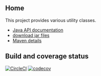 ## Home

This project provides various utility classes.

* [Java API documentation](https://quicksilver.host.cs.st-andrews.ac.uk/apidocs/utilities/)
* [download jar files](https://quicksilver.host.cs.st-andrews.ac.uk/artifacts/utilities/)
* [Maven details](https://github.com/stacs-srg/utilities/blob/master/README.md)

## Build and coverage status

[![CircleCI](https://circleci.com/gh/stacs-srg/utilities.svg?style=svg)](https://circleci.com/gh/stacs-srg/utilities) [![codecov](https://codecov.io/gh/stacs-srg/utilities/branch/master/graph/badge.svg)](https://codecov.io/gh/stacs-srg/utilities)
